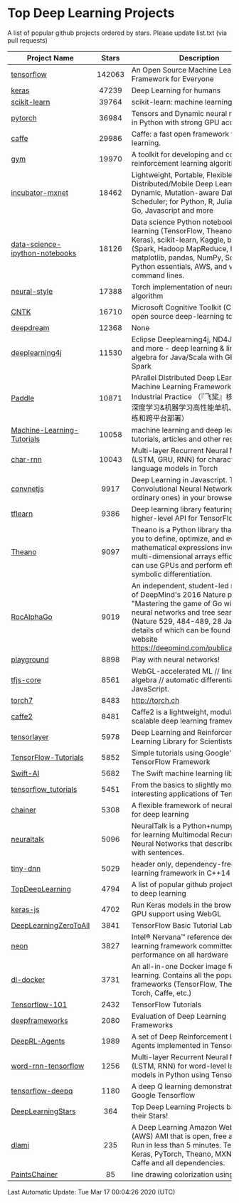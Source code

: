 # Top Deep Learning Projects
A list of popular github projects ordered by stars.
Please update list.txt (via pull requests)

|Project Name| Stars | Description |
| ---------- |:-----:| ----------- |
| [tensorflow](https://github.com/tensorflow/tensorflow) | 142063 | An Open Source Machine Learning Framework for Everyone |
| [keras](https://github.com/keras-team/keras) | 47239 | Deep Learning for humans |
| [scikit-learn](https://github.com/scikit-learn/scikit-learn) | 39764 | scikit-learn: machine learning in Python |
| [pytorch](https://github.com/pytorch/pytorch) | 36984 | Tensors and Dynamic neural networks in Python with strong GPU acceleration |
| [caffe](https://github.com/BVLC/caffe) | 29986 | Caffe: a fast open framework for deep learning. |
| [gym](https://github.com/openai/gym) | 19970 | A toolkit for developing and comparing reinforcement learning algorithms. |
| [incubator-mxnet](https://github.com/apache/incubator-mxnet) | 18462 | Lightweight, Portable, Flexible Distributed/Mobile Deep Learning with Dynamic, Mutation-aware Dataflow Dep Scheduler; for Python, R, Julia, Scala, Go, Javascript and more |
| [data-science-ipython-notebooks](https://github.com/donnemartin/data-science-ipython-notebooks) | 18126 | Data science Python notebooks: Deep learning (TensorFlow, Theano, Caffe, Keras), scikit-learn, Kaggle, big data (Spark, Hadoop MapReduce, HDFS), matplotlib, pandas, NumPy, SciPy, Python essentials, AWS, and various command lines. |
| [neural-style](https://github.com/jcjohnson/neural-style) | 17388 | Torch implementation of neural style algorithm |
| [CNTK](https://github.com/microsoft/CNTK) | 16710 | Microsoft Cognitive Toolkit (CNTK), an open source deep-learning toolkit |
| [deepdream](https://github.com/google/deepdream) | 12368 | None |
| [deeplearning4j](https://github.com/eclipse/deeplearning4j) | 11530 | Eclipse Deeplearning4j, ND4J, DataVec and more - deep learning & linear algebra for Java/Scala with GPUs + Spark |
| [Paddle](https://github.com/PaddlePaddle/Paddle) | 10871 | PArallel Distributed Deep LEarning: Machine Learning Framework from Industrial Practice （『飞桨』核心框架，深度学习&机器学习高性能单机、分布式训练和跨平台部署） |
| [Machine-Learning-Tutorials](https://github.com/ujjwalkarn/Machine-Learning-Tutorials) | 10058 | machine learning and deep learning tutorials, articles and other resources  |
| [char-rnn](https://github.com/karpathy/char-rnn) | 10043 | Multi-layer Recurrent Neural Networks (LSTM, GRU, RNN) for character-level language models in Torch |
| [convnetjs](https://github.com/karpathy/convnetjs) | 9917 | Deep Learning in Javascript. Train Convolutional Neural Networks (or ordinary ones) in your browser. |
| [tflearn](https://github.com/tflearn/tflearn) | 9386 | Deep learning library featuring a higher-level API for TensorFlow. |
| [Theano](https://github.com/Theano/Theano) | 9097 | Theano is a Python library that allows you to define, optimize, and evaluate mathematical expressions involving multi-dimensional arrays efficiently. It can use GPUs and perform efficient symbolic differentiation. |
| [RocAlphaGo](https://github.com/Rochester-NRT/RocAlphaGo) | 9019 | An independent, student-led replication of DeepMind's 2016 Nature publication, "Mastering the game of Go with deep neural networks and tree search" (Nature 529, 484-489, 28 Jan 2016), details of which can be found on their website https://deepmind.com/publications.html. |
| [playground](https://github.com/tensorflow/playground) | 8898 | Play with neural networks! |
| [tfjs-core](https://github.com/tensorflow/tfjs-core) | 8561 | WebGL-accelerated ML // linear algebra // automatic differentiation for JavaScript. |
| [torch7](https://github.com/torch/torch7) | 8483 | http://torch.ch |
| [caffe2](https://github.com/facebookarchive/caffe2) | 8481 | Caffe2 is a lightweight, modular, and scalable deep learning framework. |
| [tensorlayer](https://github.com/tensorlayer/tensorlayer) | 5978 | Deep Learning and Reinforcement Learning Library for Scientists 🔥 |
| [TensorFlow-Tutorials](https://github.com/nlintz/TensorFlow-Tutorials) | 5852 | Simple tutorials using Google's TensorFlow Framework |
| [Swift-AI](https://github.com/Swift-AI/Swift-AI) | 5682 | The Swift machine learning library. |
| [tensorflow_tutorials](https://github.com/pkmital/tensorflow_tutorials) | 5451 | From the basics to slightly more interesting applications of Tensorflow |
| [chainer](https://github.com/chainer/chainer) | 5308 | A flexible framework of neural networks for deep learning |
| [neuraltalk](https://github.com/karpathy/neuraltalk) | 5096 | NeuralTalk is a Python+numpy project for learning Multimodal Recurrent Neural Networks that describe images with sentences. |
| [tiny-dnn](https://github.com/tiny-dnn/tiny-dnn) | 5029 | header only, dependency-free deep learning framework in C++14 |
| [TopDeepLearning](https://github.com/aymericdamien/TopDeepLearning) | 4794 | A list of popular github projects related to deep learning |
| [keras-js](https://github.com/transcranial/keras-js) | 4702 | Run Keras models in the browser, with GPU support using WebGL |
| [DeepLearningZeroToAll](https://github.com/hunkim/DeepLearningZeroToAll) | 3841 | TensorFlow Basic Tutorial Labs |
| [neon](https://github.com/NervanaSystems/neon) | 3827 | Intel® Nervana™ reference deep learning framework committed to best performance on all hardware |
| [dl-docker](https://github.com/floydhub/dl-docker) | 3731 | An all-in-one Docker image for deep learning. Contains all the popular DL frameworks (TensorFlow, Theano, Torch, Caffe, etc.) |
| [Tensorflow-101](https://github.com/sjchoi86/Tensorflow-101) | 2432 | TensorFlow Tutorials |
| [deepframeworks](https://github.com/zer0n/deepframeworks) | 2080 | Evaluation of Deep Learning Frameworks |
| [DeepRL-Agents](https://github.com/awjuliani/DeepRL-Agents) | 1989 | A set of Deep Reinforcement Learning Agents implemented in Tensorflow. |
| [word-rnn-tensorflow](https://github.com/hunkim/word-rnn-tensorflow) | 1256 | Multi-layer Recurrent Neural Networks (LSTM, RNN) for word-level language models in Python using TensorFlow. |
| [tensorflow-deepq](https://github.com/siemanko/tensorflow-deepq) | 1180 | A deep Q learning demonstration using Google Tensorflow |
| [DeepLearningStars](https://github.com/hunkim/DeepLearningStars) | 364 | Top Deep Learning Projects based on their Stars! |
| [dlami](https://github.com/ritchieng/dlami) | 235 | A Deep Learning Amazon Web Service (AWS) AMI that is open, free and works. Run in less than 5 minutes. TensorFlow, Keras, PyTorch, Theano, MXNet, CNTK, Caffe and all dependencies. |
| [PaintsChainer](https://github.com/taizan/PaintsChainer) | 85 | line drawing colorization using chainer |

Last Automatic Update: Tue Mar 17 00:04:26 2020 (UTC)
